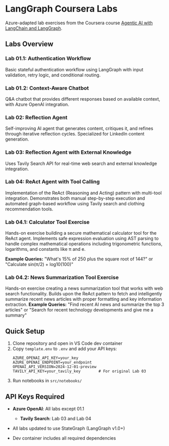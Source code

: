 # LangGraph Coursera Labs

Azure-adapted lab exercises from the Coursera course [Agentic AI with LangChain and LangGraph](https://www.coursera.org/learn/agentic-ai-with-langchain-and-langgraph/).

## Labs Overview

### Lab 01.1: Authentication Workflow
Basic stateful authentication workflow using LangGraph with input validation, retry logic, and conditional routing.

### Lab 01.2: Context-Aware Chatbot  
Q&A chatbot that provides different responses based on available context, with Azure OpenAI integration.

### Lab 02: Reflection Agent
Self-improving AI agent that generates content, critiques it, and refines through iterative reflection cycles. Specialized for LinkedIn content generation.

### Lab 03: Reflection Agent with External Knowledge
Uses Tavily Search API for real-time web search and external knowledge integration.

### Lab 04: ReAct Agent with Tool Calling
Implementation of the ReAct (Reasoning and Acting) pattern with multi-tool integration. Demonstrates both manual step-by-step execution and automated graph-based workflow using Tavily search and clothing recommendation tools.

### Lab 04.1: Calculator Tool Exercise
Hands-on exercise building a secure mathematical calculator tool for the ReAct agent. Implements safe expression evaluation using AST parsing to handle complex mathematical operations including trigonometric functions, logarithms, and constants like π and e.

**Example Queries:** "What's 15% of 250 plus the square root of 144?" or "Calculate sin(π/2) + log10(100)"

### Lab 04.2: News Summarization Tool Exercise  
Hands-on exercise creating a news summarization tool that works with web search functionality. Builds upon the ReAct pattern to fetch and intelligently summarize recent news articles with proper formatting and key information extraction.
**Example Queries:** "Find recent AI news and summarize the top 3 articles" or "Search for recent technology developments and give me a summary"

## Quick Setup

1. Clone repository and open in VS Code dev container
2. Copy `template.env` to `.env` and add your API keys:
   ```
   AZURE_OPENAI_API_KEY=your_key
   AZURE_OPENAI_ENDPOINT=your_endpoint  
   OPENAI_API_VERSION=2024-12-01-preview
   TAVILY_API_KEY=your_tavily_key        # For original Lab 03
   ```
3. Run notebooks in `src/notebooks/`

## API Keys Required

- **Azure OpenAI**: All labs except 01.1
   - **Tavily Search**: Lab 03 and Lab 04

- All labs updated to use StateGraph (LangGraph v1.0+)
- Dev container includes all required dependencies
